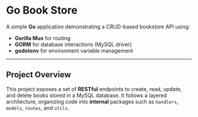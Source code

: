 # Go Book Store

A simple **Go** application demonstrating a CRUD-based bookstore API using:

- **Gorilla Mux** for routing
- **GORM** for database interactions (MySQL driver)
- **godotenv** for environment variable management

---

## Project Overview

This project exposes a set of **RESTful** endpoints to create, read, update, and delete books stored in a MySQL database. It follows a layered architecture, organizing code into **internal** packages such as `handlers`, `models`, `routes`, and `utils`.
